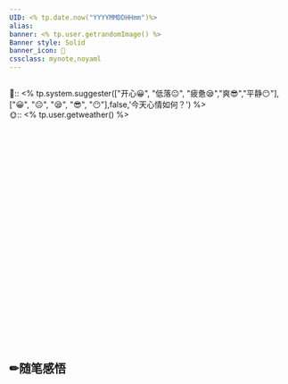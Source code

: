```yaml
---
UID: <% tp.date.now("YYYYMMDDHHmm")%> 
alias:
banner: <% tp.user.getrandomImage() %> 
Banner style: Solid
banner_icon: 📝
cssclass: mynote,noyaml
---
```


<p class="stickies2" style="float:right;" >
💖::  <% tp.system.suggester(["开心😀", "低落😐", "疲惫😪","爽😎","平静😶"], ["😀", "😐", "😪", "😎", "😶"],false,'今天心情如何？') %>  <br>
🌞:: <% tp.user.getweather() %>
</p >

```dataviewjs
const defaultFormat = 'YYYY-MM-DD';
const format = app['internalPlugins']['plugins']['daily-notes']['instance']['options']['format'] || defaultFormat;
dv.paragraph(`<<[[${moment(dv.current().file.name, format).subtract(1, "d").format(format)}|回忆昨天]]  [[${moment(dv.current().file.name, format).add(1, "d").format(format)}||展望明天]]>>`)
```

## ✏随笔感悟

